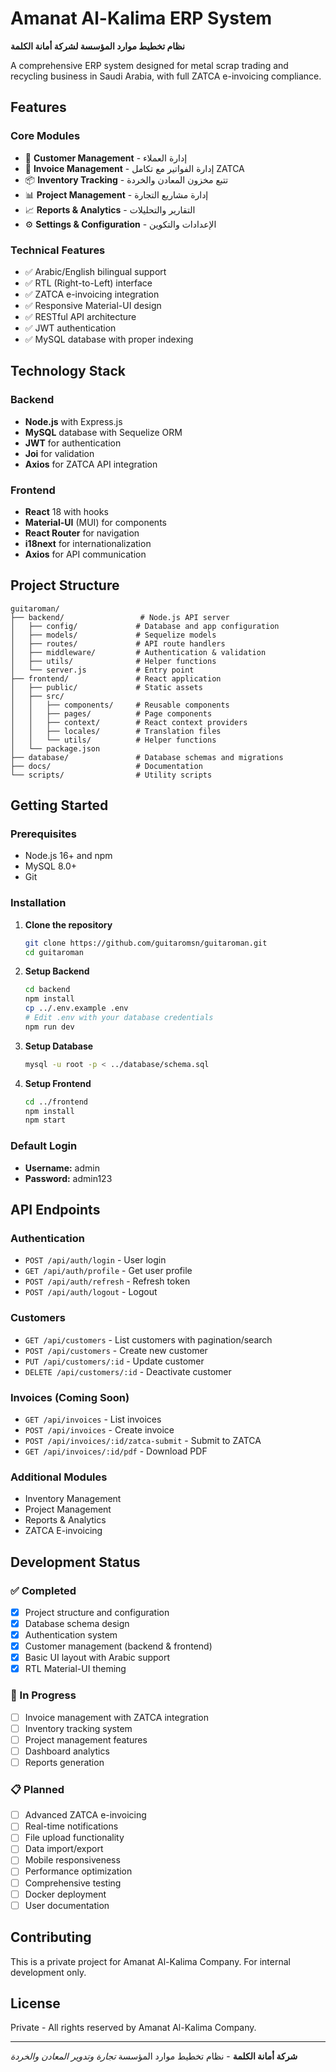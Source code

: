 # Amanat Al-Kalima ERP System

**نظام تخطيط موارد المؤسسة لشركة أمانة الكلمة**

A comprehensive ERP system designed for metal scrap trading and recycling business in Saudi Arabia, with full ZATCA e-invoicing compliance.

## Features

### Core Modules
- 👥 **Customer Management** - إدارة العملاء
- 📄 **Invoice Management** - إدارة الفواتير مع تكامل ZATCA
- 📦 **Inventory Tracking** - تتبع مخزون المعادن والخردة
- 📊 **Project Management** - إدارة مشاريع التجارة
- 📈 **Reports & Analytics** - التقارير والتحليلات
- ⚙️ **Settings & Configuration** - الإعدادات والتكوين

### Technical Features
- ✅ Arabic/English bilingual support
- ✅ RTL (Right-to-Left) interface
- ✅ ZATCA e-invoicing integration
- ✅ Responsive Material-UI design
- ✅ RESTful API architecture
- ✅ JWT authentication
- ✅ MySQL database with proper indexing

## Technology Stack

### Backend
- **Node.js** with Express.js
- **MySQL** database with Sequelize ORM
- **JWT** for authentication
- **Joi** for validation
- **Axios** for ZATCA API integration

### Frontend
- **React** 18 with hooks
- **Material-UI** (MUI) for components
- **React Router** for navigation
- **i18next** for internationalization
- **Axios** for API communication

## Project Structure

```
guitaroman/
├── backend/                 # Node.js API server
│   ├── config/             # Database and app configuration
│   ├── models/             # Sequelize models
│   ├── routes/             # API route handlers
│   ├── middleware/         # Authentication & validation
│   ├── utils/              # Helper functions
│   └── server.js           # Entry point
├── frontend/               # React application
│   ├── public/             # Static assets
│   ├── src/
│   │   ├── components/     # Reusable components
│   │   ├── pages/          # Page components
│   │   ├── context/        # React context providers
│   │   ├── locales/        # Translation files
│   │   └── utils/          # Helper functions
│   └── package.json
├── database/               # Database schemas and migrations
├── docs/                   # Documentation
└── scripts/                # Utility scripts
```

## Getting Started

### Prerequisites
- Node.js 16+ and npm
- MySQL 8.0+
- Git

### Installation

1. **Clone the repository**
   ```bash
   git clone https://github.com/guitaromsn/guitaroman.git
   cd guitaroman
   ```

2. **Setup Backend**
   ```bash
   cd backend
   npm install
   cp ../.env.example .env
   # Edit .env with your database credentials
   npm run dev
   ```

3. **Setup Database**
   ```bash
   mysql -u root -p < ../database/schema.sql
   ```

4. **Setup Frontend**
   ```bash
   cd ../frontend
   npm install
   npm start
   ```

### Default Login
- **Username:** admin
- **Password:** admin123

## API Endpoints

### Authentication
- `POST /api/auth/login` - User login
- `GET /api/auth/profile` - Get user profile
- `POST /api/auth/refresh` - Refresh token
- `POST /api/auth/logout` - Logout

### Customers
- `GET /api/customers` - List customers with pagination/search
- `POST /api/customers` - Create new customer
- `PUT /api/customers/:id` - Update customer
- `DELETE /api/customers/:id` - Deactivate customer

### Invoices (Coming Soon)
- `GET /api/invoices` - List invoices
- `POST /api/invoices` - Create invoice
- `POST /api/invoices/:id/zatca-submit` - Submit to ZATCA
- `GET /api/invoices/:id/pdf` - Download PDF

### Additional Modules
- Inventory Management
- Project Management
- Reports & Analytics
- ZATCA E-invoicing

## Development Status

### ✅ Completed
- [x] Project structure and configuration
- [x] Database schema design
- [x] Authentication system
- [x] Customer management (backend & frontend)
- [x] Basic UI layout with Arabic support
- [x] RTL Material-UI theming

### 🚧 In Progress
- [ ] Invoice management with ZATCA integration
- [ ] Inventory tracking system
- [ ] Project management features
- [ ] Dashboard analytics
- [ ] Reports generation

### 📋 Planned
- [ ] Advanced ZATCA e-invoicing
- [ ] Real-time notifications
- [ ] File upload functionality
- [ ] Data import/export
- [ ] Mobile responsiveness
- [ ] Performance optimization
- [ ] Comprehensive testing
- [ ] Docker deployment
- [ ] User documentation

## Contributing

This is a private project for Amanat Al-Kalima Company. For internal development only.

## License

Private - All rights reserved by Amanat Al-Kalima Company.

---

**شركة أمانة الكلمة** - نظام تخطيط موارد المؤسسة
*تجارة وتدوير المعادن والخردة*